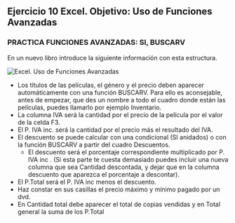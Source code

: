 ## Ejercicio 10 Excel. Objetivo: Uso de Funciones Avanzadas

### PRACTICA FUNCIONES AVANZADAS: SI, BUSCARV

En un nuevo libro introduce la siguiente información con esta estructura.

![Excel. Uso de Funciones Avanzadas ](https://pruebas.teformas.com/wp-content/uploads/2012/10/ej19.jpg)
  

-   Los títulos de las películas, el género y el precio deben aparecer automáticamente con una función BUSCARV. Para ello es aconsejable, antes de empezar, que des un nombre a todo el cuadro donde están las películas, puedes llamarlo por ejemplo Inventario.
-   La columna IVA será la cantidad por el precio de la película por el valor de la celda F3.
-   El P. IVA inc. será la cantidad por el precio más el resultado del IVA.
-   El descuento se puede calcular con una condicional (SI anidados) o con la función BUSCARV a partir del cuadro Descuentos.
    -   El descuento será el porcentaje correspondiente multiplicado por P. IVA inc . (Si esta parte te cuesta demasiado puedes incluir una nueva columna que sea Cantidad descontada, y dejar que en la columna descuento que aparezca el porcentaje a descontar).
-   El P.Total será el P. IVA inc menos el descuento.
-   Haz constar en sus casillas el precio máximo y mínimo pagado por un dvd.
-   En Cantidad total debe aparecer el total de copias vendidas y en Total general la suma de los P.Total
<!--stackedit_data:
eyJoaXN0b3J5IjpbLTI3NjM2MjIxNl19
-->